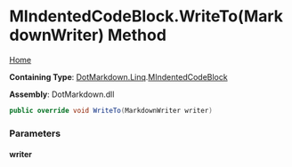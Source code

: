 <a name="_top"></a>

# MIndentedCodeBlock\.WriteTo\(MarkdownWriter\) Method

[Home](../../../../README.md#_top)

**Containing Type**: [DotMarkdown.Linq](../../README.md#_top)\.[MIndentedCodeBlock](../README.md#_top)

**Assembly**: DotMarkdown\.dll

```csharp
public override void WriteTo(MarkdownWriter writer)
```

### Parameters

#### writer


